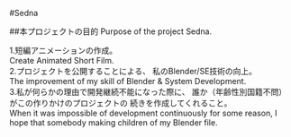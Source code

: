 #Sedna

##本プロジェクトの目的  Purpose of the project Sedna.

1.短編アニメーションの作成。  
Create Animated Short Film.  
2.プロジェクトを公開することによる、 私のBlender/SE技術の向上。  
The improvement of my skill of Blender & System Development.  
3.私が何らかの理由で開発継続不能になった際に、 誰か（年齢性別国籍不問）がこの作りかけのプロジェクトの 続きを作成してくれること。  
When it was impossible of development continuously for some reason, I hope that somebody making children of my Blender file.

